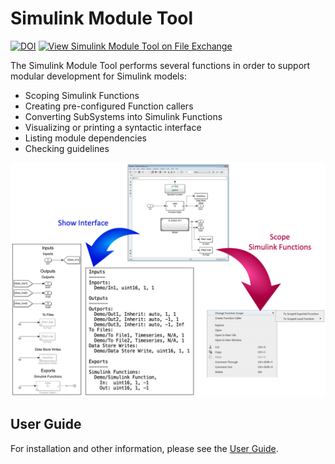 # Simulink Module Tool
[![DOI](https://zenodo.org/badge/DOI/10.5281/zenodo.4321693.svg)](https://doi.org/10.5281/zenodo.4321693)
[![View Simulink Module Tool on File Exchange](https://www.mathworks.com/matlabcentral/images/matlab-file-exchange.svg)](https://www.mathworks.com/matlabcentral/fileexchange/71952-simulink-module-tool)

The Simulink Module Tool performs several functions in order to support modular development for Simulink models: 

* Scoping Simulink Functions
* Creating pre-configured Function callers
* Converting SubSystems into Simulink Functions
* Visualizing or printing a syntactic interface
* Listing module dependencies
* Checking guidelines

<img src="imgs/Cover.png" width="650">

## User Guide
For installation and other information, please see the [User Guide](doc/SimulinkModule_UserGuide.pdf).
